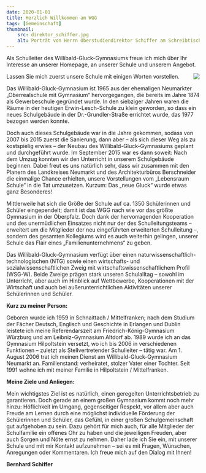 ```yaml
---
date: 2020-01-01
title: Herzlich Willkommen am WGG
tags: [Gemeinschaft]
thumbnail: 
    src: direktor_schiffer.jpg
    alt: Porträt von Herrn Oberstudiendirektor Schiffer am Schreibtisch
---
```


Als Schulleiter des Willibald-Gluck-Gymnasiums freue ich mich über Ihr Interesse an unserer Homepage, an unserer Schule und unserem Angebot.

<img src="/images/direktor_schiffer.jpg" style = "float:right; margin-left:15px">

Lassen Sie mich zuerst unsere Schule mit einigen Worten vorstellen.

Das Willibald-Gluck-Gymnasium ist 1965 aus der ehemaligen Neumarkter „Oberrealschule mit Gymnasium“ hervorgegangen, die bereits im Jahre 1874 als Gewerbeschule gegründet wurde. 
In den siebziger Jahren waren die Räume in der heutigen Erwin-Lesch-Schule zu klein geworden, so dass ein neues Schulgebäude in der Dr.-Grundler-Straße errichtet wurde, das 1977 bezogen werden konnte. 

Doch auch dieses Schulgebäude war in die Jahre gekommen, sodass von 2007 bis 2015 zuerst die Sanierung, 
dann aber – als sich dieser Weg als zu kostspielig erwies – der Neubau des Willibald-Gluck-Gymnasiums geplant und durchgeführt wurde. 
Im September 2015 war es dann soweit: Nach dem Umzug konnten wir den Unterricht in unserem Schulgebäude beginnen. Dabei freut es uns natürlich sehr, 
dass wir zusammen mit den Planern des Landkreises Neumarkt und des Architekturbüros Berschneider die einmalige Chance erhielten, unsere Vorstellungen vom „Lebensraum Schule“ in die Tat umzusetzen. 
Kurzum: Das „neue Gluck“ wurde etwas ganz Besonderes! 

Mittlerweile hat sich die Größe der Schule auf ca. 1350 Schülerinnen und Schüler eingependelt; damit ist das WGG nach wie vor das größte Gymnasium in der Oberpfalz. 
Doch dank der hervorragenden Kooperation und des unermüdlichen Einsatzes nicht nur der des Schulleitungsteams – erweitert um die Mitglieder der neu eingeführten erweiterten Schulleitung –, 
sondern des gesamten Kollegiums wird es auch weiterhin gelingen, unserer Schule das Flair eines „Familienunternehmens“ zu geben. 

Das Willibald-Gluck-Gymnasium verfügt über einen naturwissenschaftlich-technologischen (NTG) sowie einen wirtschafts- und sozialwissenschaftlichen Zweig mit wirtschaftswissenschaftlichem Profil (WSG-W). 
Beide Zweige prägen stark unseren Schulalltag – sowohl im Unterricht, aber auch im Hinblick auf Wettbewerbe, Kooperationen mit der Wirtschaft und auch bei außerunterrichtlichen Aktivitäten unserer Schülerinnen und Schüler. 

**Kurz zu meiner Person:**

Geboren wurde ich 1959 in Schnaittach / Mittelfranken; nach dem Studium der Fächer Deutsch, Englisch und Geschichte in Erlangen und Dublin leistete ich meine Referendarszeit am Friedrich-König-Gymnasium Würzburg 
und am Leibniz-Gymnasium Altdorf ab. 1989 wurde ich an das Gymnasium Hilpoltstein versetzt, wo ich bis 2006 in verschiedenen Funktionen – zuletzt als Stellvertretender Schulleiter – tätig war. 
Am 1. August 2006 trat ich meinen Dienst am Willibald-Gluck-Gymnasium Neumarkt an. Familienstand: verheiratet, stolzer Vater einer Tochter. Seit 1991 wohne ich mit meiner Familie in Hilpoltstein / Mittelfranken. 

**Meine Ziele und Anliegen:**

Mein wichtigstes Ziel ist es natürlich, einen geregelten Unterrichtsbetrieb zu garantieren. Doch gerade an einem großen Gymnasium kommt noch mehr hinzu: Höflichkeit im Umgang, gegenseitiger Respekt, 
vor allem aber auch Freude am Lernen durch eine möglichst individuelle Förderung der Schülerinnen und Schüler, das Gefühl, in einer großen Schulgemeinschaft gut aufgehoben zu sein. Dazu gehört für mich auch, 
für alle Mitglieder der Schulfamilie ein offenes Ohr zu haben und die jeweiligen Freuden, aber auch Sorgen und Nöte ernst zu nehmen. Daher lade ich Sie ein, mit unserer Schule und mit mir Kontakt aufzunehmen – 
sei es mit Fragen, Wünschen, Anregungen oder Kommentaren. Ich freue mich auf den Dialog mit Ihnen!

**Bernhard Schiffer**